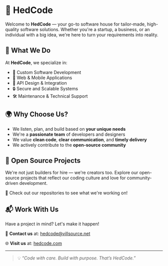 # 🧠 HedCode

Welcome to **HedCode** — your go-to software house for tailor-made, high-quality software solutions. Whether you're a startup, a business, or an individual with a big idea, we're here to turn your requirements into reality.

## 💼 What We Do

At **HedCode**, we specialize in:

- 🚀 Custom Software Development  
- 📱 Web & Mobile Applications  
- 🧩 API Design & Integration  
- 🔒 Secure and Scalable Systems  
- 🛠️ Maintenance & Technical Support  

## 🌍 Why Choose Us?

- We listen, plan, and build based on **your unique needs**  
- We're a **passionate team** of developers and designers  
- We value **clean code**, **clear communication**, and **timely delivery**  
- We actively contribute to the **open-source community**

## 🧪 Open Source Projects

We're not just builders for hire — we're creators too. Explore our open-source projects that reflect our coding culture and love for community-driven development.

📁 Check out our repositories to see what we're working on!

## 📬 Work With Us

Have a project in mind? Let's make it happen!

📧 **Contact us** at: [hedcode@villsource.net](mailto:hedcode@villsource.net)

🌐 **Visit us** at: [hedcode.com](https://github.com/hed-code)

---

> 💡 _“Code with care. Build with purpose. That’s HedCode.”_

